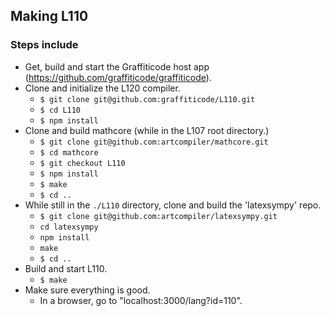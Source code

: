 ## Making L110

### Steps include

* Get, build and start the Graffiticode host app (https://github.com/graffiticode/graffiticode).
* Clone and initialize the L120 compiler.
  * `$ git clone git@github.com:graffiticode/L110.git`
  * `$ cd L110`
  * `$ npm install`
* Clone and build mathcore (while in the L107 root directory.)
  * `$ git clone git@github.com:artcompiler/mathcore.git`
  * `$ cd mathcore`
  * `$ git checkout L110`
  * `$ npm install`
  * `$ make`
  * `$ cd ..`
* While still in the `./L110` directory, clone and build the 'latexsympy' repo.
  * `$ git clone git@github.com:artcompiler/latexsympy.git`
  * `cd latexsympy`
  * `npm install`
  * `make`
  * `$ cd ..`
* Build and start L110.
  * `$ make`
* Make sure everything is good.
  * In a browser, go to "localhost:3000/lang?id=110".

